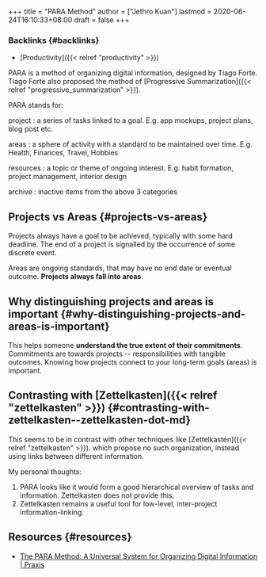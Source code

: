 +++
title = "PARA Method"
author = ["Jethro Kuan"]
lastmod = 2020-06-24T16:10:33+08:00
draft = false
+++

### Backlinks {#backlinks}

- [Productivity]({{< relref "productivity" >}})

PARA is a method of organizing digital information, designed by Tiago
Forte. Tiago Forte also proposed the method of [Progressive Summarization]({{< relref "progressive_summarization" >}}).

PARA stands for:

project
: a series of tasks linked to a goal. E.g. app mockups,
project plans, blog post etc.

areas
: a sphere of activity with a standard to be maintained over
time. E.g. Health, Finances, Travel, Hobbies

resources
: a topic or theme of ongoing interest. E.g. habit
formation, project management, interior design

archive
: inactive items from the above 3 categories

## Projects vs Areas {#projects-vs-areas}

Projects always have a goal to be achieved, typically with some hard
deadline. The end of a project is signalled by the occurrence of some
discrete event.

Areas are ongoing standards, that may have no end date or eventual
outcome. **Projects always fall into areas**.

## Why distinguishing projects and areas is important {#why-distinguishing-projects-and-areas-is-important}

This helps someone **understand the true extent of their commitments**.
Commitments are towards projects -- responsibilities with tangible
outcomes. Knowing how projects connect to your long-term goals (areas)
is important.

## Contrasting with [Zettelkasten]({{< relref "zettelkasten" >}}) {#contrasting-with-zettelkasten--zettelkasten-dot-md}

This seems to be in contrast with other techniques like [Zettelkasten]({{< relref "zettelkasten" >}}).
which propose no such organization, instead using links between
different information.

My personal thoughts:

1.  PARA looks like it would form a good hierarchical overview of tasks
    and information. Zettelkasten does not provide this.
2.  Zettelkasten remains a useful tool for low-level,
    inter-project information-linking.

## Resources {#resources}

- [The PARA Method: A Universal System for Organizing Digital Information | Praxis](https://praxis.fortelabs.co/the-p-a-r-a-method-a-universal-system-for-organizing-digital-information-75a9da8bfb37/)
